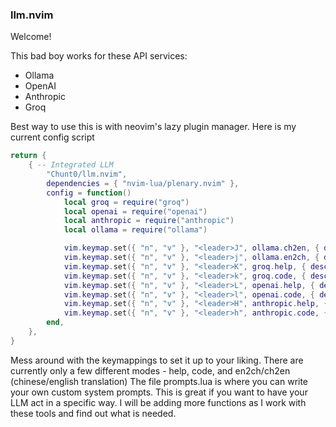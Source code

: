 ### llm.nvim
Welcome!

This bad boy works for these API services:
 - Ollama
 - OpenAI
 - Anthropic
 - Groq

Best way to use this is with neovim's lazy plugin manager. Here is my current config script
``` lua
return {
	{ -- Integrated LLM
		"Chunt0/llm.nvim",
		dependencies = { "nvim-lua/plenary.nvim" },
		config = function()
			local groq = require("groq")
			local openai = require("openai")
			local anthropic = require("anthropic")
			local ollama = require("ollama")

			vim.keymap.set({ "n", "v" }, "<leader>J", ollama.ch2en, { desc = "llm ollama help" })
			vim.keymap.set({ "n", "v" }, "<leader>j", ollama.en2ch, { desc = "llm ollama replace" })
			vim.keymap.set({ "n", "v" }, "<leader>K", groq.help, { desc = "llm groq_help" })
			vim.keymap.set({ "n", "v" }, "<leader>k", groq.code, { desc = "llm groq_help" })
			vim.keymap.set({ "n", "v" }, "<leader>L", openai.help, { desc = "llm openai_help" })
			vim.keymap.set({ "n", "v" }, "<leader>l", openai.code, { desc = "llm openai" })
			vim.keymap.set({ "n", "v" }, "<leader>H", anthropic.help, { desc = "llm anthropic_help" })
			vim.keymap.set({ "n", "v" }, "<leader>h", anthropic.code, { desc = "llm anthropic" })
		end,
	},
}

```

Mess around with the keymappings to set it up to your liking. There are currently only a few different modes - help, code, and en2ch/ch2en (chinese/english translation)
The file prompts.lua is where you can write your own custom system prompts. This is great if you want to have your LLM act in a specific way. I will be adding more functions as I work with these tools and find out what is needed.
